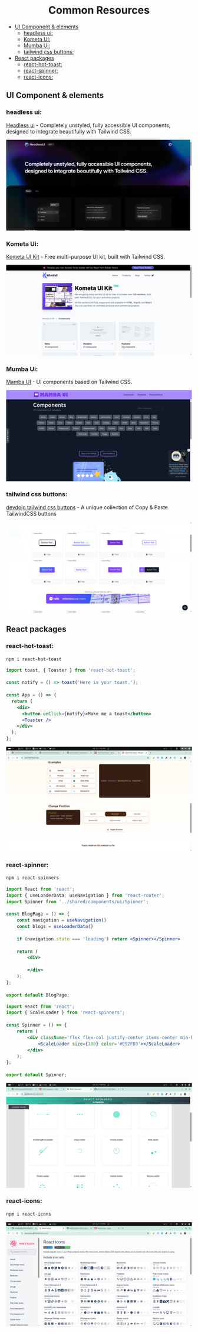 <h1 align="center">Common Resources</h1>

- [UI Component \& elements](#ui-component--elements)
  - [headless ui:](#headless-ui)
  - [Kometa Ui:](#kometa-ui)
  - [Mumba Ui:](#mumba-ui)
  - [tailwind css buttons:](#tailwind-css-buttons)
- [React packages](#react-packages)
  - [react-hot-toast:](#react-hot-toast)
  - [react-spinner:](#react-spinner)
  - [react-icons:](#react-icons)

## UI Component & elements

### headless ui:
[Headless ui](https://headlessui.com/) - Completely unstyled, fully accessible UI components, designed to integrate beautifully with Tailwind CSS.

![headless ui](./assets/images/headless-ui.png)

### Kometa Ui:
[Kometa UI Kit](https://kitwind.io/products/kometa/components) - Free multi-purpose UI kit, built with Tailwind CSS.

![kometa ui](./assets/images/kometa-ui.png)

### Mumba Ui:
[Mamba UI](https://mambaui.com/components) - UI components based on Tailwind CSS.

![Mamba UI](./assets/images/mumba-ui.png)

### tailwind css buttons:

[devdojo tailwind css buttons](https://devdojo.com/tailwindcss/buttons#) - A unique collection of Copy & Paste TailwindCSS buttons 

![buttons](./assets/images/tailwind-css-buttons.png)


## React packages 

### react-hot-toast:

```
npm i react-hot-toast
```

```jsx
import toast, { Toaster } from 'react-hot-toast';

const notify = () => toast('Here is your toast.');

const App = () => {
  return (
    <div>
      <button onClick={notify}>Make me a toast</button>
      <Toaster />
    </div>
  );
};
```

![images](./assets/images/react-hot-toast.png)


### react-spinner:

```jsx
npm i react-spinners
```


```jsx
import React from 'react';
import { useLoaderData, useNavigation } from 'react-router';
import Spinner from '../shared/components/ui/Spinner';

const BlogPage = () => {
    const navigation = useNavigation()
    const blogs = useLoaderData()

    if (navigation.state === 'loading') return <Spinner></Spinner>

    return (
        <div>

        </div>
    );
};

export default BlogPage;
```


```jsx
import React from 'react';
import { ScaleLoader } from 'react-spinners';

const Spinner = () => {
    return (
        <div className='flex flex-col justify-center items-center min-h-[calc(100vh-120px)]'>
            <ScaleLoader size={100} color='#E92FD3'></ScaleLoader>
        </div>
    );
};

export default Spinner;
```

![images](./assets/images/react-spinner.png)


### react-icons:

```jsx
npm i react-icons
```

![images](./assets/images/react-icons.png)